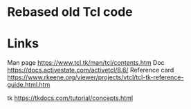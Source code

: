 # Rebased old Tcl code

# Links

Man page <https://www.tcl.tk/man/tcl/contents.htm>
Doc <https://docs.activestate.com/activetcl/8.6/>
Reference card <https://www.rkeene.org/viewer/projects/vtcl/tcl-tk-reference-guide.html.htm>

tk <https://tkdocs.com/tutorial/concepts.html>